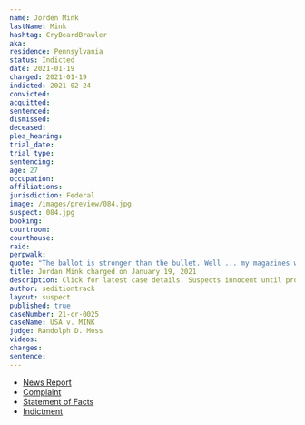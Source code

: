 ```yaml
---
name: Jorden Mink
lastName: Mink
hashtag: CryBeardBrawler
aka:
residence: Pennsylvania
status: Indicted
date: 2021-01-19
charged: 2021-01-19
indicted: 2021-02-24
convicted:
acquitted:
sentenced:
dismissed:
deceased:
plea_hearing:
trial_date:
trial_type:
sentencing:
age: 27
occupation:
affiliations:
jurisdiction: Federal
image: /images/preview/084.jpg
suspect: 084.jpg
booking:
courtroom:
courthouse:
raid:
perpwalk:
quote: "The ballot is stronger than the bullet. Well ... my magazines will be fully loaded just in case it’s not."
title: Jordan Mink charged on January 19, 2021
description: Click for latest case details. Suspects innocent until proven guilty.
author: seditiontrack
layout: suspect
published: true
caseNumber: 21-cr-0025
caseName: USA v. MINK
judge: Randolph D. Moss
videos:
charges:
sentence:
---
```

- [News Report](https://triblive.com/local/feds-oakdale-man-stormed-capitol-with-baseball-bat-stole-chair/)
- [Complaint](https://www.justice.gov/opa/page/file/1357221/download)
- [Statement of Facts](https://www.justice.gov/opa/page/file/1357221/download)
- [Indictment](https://extremism.gwu.edu/sites/g/files/zaxdzs2191/f/Jorden%20Robert%20Mink%20Superseding%20Indictment.pdf)
